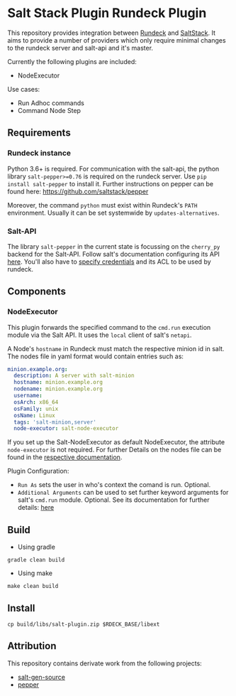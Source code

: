# Salt Stack Plugin Rundeck Plugin

This repository provides integration between [Rundeck](https://www.rundeck.com)
and [SaltStack](https://www.saltproject.io). It aims to provide a number of
providers which only require minimal changes to the rundeck server and salt-api
and it's master.

Currently the following plugins are included:
  * NodeExecutor

Use cases:
  * Run Adhoc commands
  * Command Node Step

## Requirements

### Rundeck instance
Python 3.6+ is required. For communication with the salt-api, the python
library `salt-pepper>=0.76` is required on the rundeck server.
Use `pip install salt-pepper` to install it.
Further instructions on pepper can be found here: https://github.com/saltstack/pepper

Moreover, the command `python` must exist within Rundeck's `PATH` environment.
Usually it can be set systemwide by `updates-alternatives`.


### Salt-API
The library `salt-pepper` in the current state is focussing on the `cherry_py`
backend for the Salt-API. Follow salt's documentation configuring its API
[here](https://docs.saltproject.io/en/latest/ref/netapi/all/salt.netapi.rest_cherrypy.html).
You'll also have to [specify credentials](https://docs.saltproject.io/en/latest/topics/eauth/index.html)
and its ACL to be used by rundeck.

## Components

### NodeExecutor
This plugin forwards the specified command to the `cmd.run` execution module via
the Salt API. It uses the `local` client of salt's `netapi`.

A Node's `hostname` in Rundeck must match the respective minion id in salt.
The nodes file in yaml format would contain entries such as:
```yaml
minion.example.org:
  description: A server with salt-minion
  hostname: minion.example.org
  nodename: minion.example.org
  username:
  osArch: x86_64
  osFamily: unix
  osName: Linux
  tags: 'salt-minion,server'
  node-executor: salt-node-executor
```
If you set up the Salt-NodeExecutor as default NodeExecutor, the attribute
`node-executor` is not required. For further Details on the nodes file can be
found in the [respective
documentation](https://docs.rundeck.com/docs/manual/document-format-reference/).


Plugin Configuration:
* `Run As` sets the user in who's context the comand is run. Optional.
* `Additional Arguments` can be used to set further keyword arguments for
  salt's `cmd.run` module. Optional. See its documentation for further details:
  [here](https://docs.saltproject.io/en/latest/ref/modules/all/salt.modules.cmdmod.html#salt.modules.cmdmod.run)


## Build

* Using gradle
```
gradle clean build
```

* Using make

```
make clean build
```

## Install

```
cp build/libs/salt-plugin.zip $RDECK_BASE/libext
```



## Attribution

This repository contains derivate work from the following projects:

* [salt-gen-source](https://github.com/amendlik/salt-gen-resource)
* [pepper](https://github.com/saltstack/pepper)
